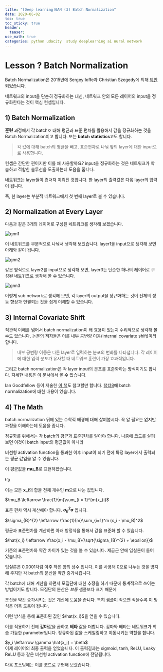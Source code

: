 ```yaml
---
title: "[Deep learning]GAN (3) Batch Normalization"
date: 2020-06-02
toc: true
toc_sticky: true
header:
  teaser: 
use_math: true
categories: python udacity  study deeplearning ai nural network
---
```


#  Lesson ? Batch Normalization

Batch Normalization은 2015년에 Sergey Ioffe과 Christian Szegedy에 의해 [제안](https://arxiv.org/pdf/1502.03167.pdf)되었습니다. 

네트워크의 input을 단순히 정규화하는 대신, 네트워크 안의 모든 레이어의 input을 정규화한다는 것이 핵심 컨셉입니다. 


## 1) Batch Normalization

**훈련** 과정에서 각 batchㅇ 대해 평균과 표준 편차를 활용해서 값을 정규화하는 것을 Batch Normalization이고 합니다. 또는 **batch statistics**고도 합니다.

> 각 값에 대해 batch의 평균을 빼고, 표준편차로 나눠 앞의 layer에 대한 input으로 사용합니다.

컨셉은 간단한 편이지만 이를 왜 사용할까요? input을 정규화하는 것은 네트워크가 학습하고 적합한 솔루션을 도출하는데 도움을 줍니다. 

네트워크는 layer들이 겹쳐져 이뤄진 것입니다. 한 layer의 출력값은 다음 layer의 입력이 됩니다. 

즉, 한 layer는 부분적 네트워크에서 첫 번째 layer로 볼 수 있습니다.


## 2) Normalization at Every Layer

다음과 같은 3개의 레이어로 구성된 네트워크를 생각해 보겠습니다.

![gnn1](https://drive.google.com/uc?id=1cDt2iyFCXyADETPnsTURbWs00vyk9O8y)

이 네트워크를 부분적으로 나눠서 생각해 보겠습니다. layer1을 input으로 생각해 보면 아래와 같이 됩니다.

![gnn2](https://drive.google.com/uc?id=1YtxnAFDXpXaa3s52EQpFe5aiyyVin3Zi)

같은 방식으로 layer2를 input으로 생각해 보면, layer3는 단순한 하나의 레이어로 구성된 네트워크로 생각해 볼 수 있습니다.

![gnn3](https://drive.google.com/uc?id=17ItDnVOnicZ6bdYI9FrMdhn-EdhdycCF)

이렇게 sub network로 생각해 보면, 각 layer의 output을 정규화하는 것이 전체의 성능 향상과 연결되는 것을 쉽게 이해할 수 있습니다.


## 3) Internal Covariate Shift

직관적 이해를 넘어서 batch normalization이 왜 효용이 있는지 수리적으로 생각해 볼 수도 있습니다. 논문의 저자들은 이를 내부 공변량 이동(internal covariate shift)이라 합니다.

> 내부 공변량 이동은 다른 layer로 입력하는 분포의 변화를 나타냅니다. 각 레이어에 대한 입력 분포가 유사할 때 네트워크 훈련이 가장 효과적입니다.

그리고 batch normalization은 각 layer input의 분포를 표준화하는 방식이기도 합니다. 자세한 내용은 [이 문서](https://arxiv.org/pdf/1502.03167.pdf)에서 볼 수 있습니다. 

Ian Goodfellow 등이 저술한 [이 책](http://www.deeplearningbook.org/)도 참고할만 합니다. [챕터8](http://www.deeplearningbook.org/contents/optimization.html)에 batch normalization에 대한 내용이 있습니다.


## 4) The Math

batch normalization 뒤에 있는 수학적 배경에 대해 살펴봅시다. 꼭 알 필요는 없지만 과정을 이해하는데 도움을 줍니다.

정규화를 위해서는 각 batch의 평균과 표준편차를 알아야 합니다. 나중에 코드를 살펴보면 이것이 batch input의 평균값이 아니라 

비선형 activation function을 통과한 이후 input이 되기 전에 특정 layer에서 출력되는 평균 값임을 알 수 있습니다. 

이 평균값을 **mu_B**로 표현하겠습니다.

$\mu_B$

이는 모든 **x_i**의 합을 전체 개수인 **m**으로 나눈 값입니다.

$\mu_B \leftarrow \frac{1}{m}\sum_{i = 1}^{m}x_{i}$

표준 편차 역시 계산해야 합니다.  **$\sigma_{B}^{2}σ$** 입니다.

$\sigma_{B}^{2} \leftarrow \frac{1}{m}\sum_{i=1}^m (x_i - \mu_B)^2$

평균과 표준편차를 계산하면 아래 방정식을 통해서 값을 표준화 할 수 있습니다.

$\hat{x_i} \leftarrow \frac{x_i - \mu_B}{\sqrt{\sigma_{B}^{2} + \epsilon}}$

기존의 표준편차와 약간 차이가 있는 것을 볼 수 있습니다. 제곱근 안에 입실론이 들어 있습니다. 

입실론은 0.0001처럼 아주 작은 양의 상수 입니다. 이를 사용해 0으로 나누는 것을 방지해 주지만 각 batch의 분산을 약간 증가시킵니다.

각 batch에 대해 계산을 하면서 모집단에 대한 추정을 하기 때문에 통계적으로 쓰이는 방법이기도 합니다. 모집단의 분산은 _보통_ 샘플보다 크기 때문에

분산을 약간 증가시키는 것은 계산에 도움을 줍니다. 특히 샘플이 작으면 작을수록 이 방식은 더욱 도움이 됩니다. 

이런 방식을 통해 표준화된 값인 $\hat{x_i}$을 얻을 수 있습니다.

이를 적용하기 전에 **감마**값을 곱하고 **베타** 값을 더합니다. 감마와 베타는 네트워크가 학습 가능한 parameter입니다. 정규화된 값을 스케일링하고 이동시키는 역할을 합니다. 

$y_i \leftarrow \gamma \hat{x_i} + \beta$
​	
이제 레이어의 최종 출력을 얻었습니다. 이 출력결과는 sigmoid, tanh, ReLU, Leaky ReLU 등과 같은 비선형 activation function에 전달됩니다.

다음 포스팅에는 이를 코드로 구현해 보겠습니다. 